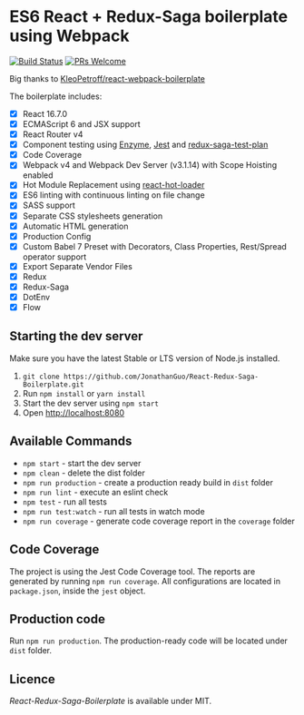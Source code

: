 # ES6 React + Redux-Saga boilerplate using Webpack

[![Build Status](https://travis-ci.org/JonathanGuo/React-Redux-Saga-Boilerplate.svg?branch=master)](https://travis-ci.org/JonathanGuo/React-Redux-Saga-Boilerplate) [![PRs Welcome](https://img.shields.io/badge/PRs-welcome-brightgreen.svg?style=flat-square)](http://makeapullrequest.com)

Big thanks to [KleoPetroff/react-webpack-boilerplate](https://github.com/KleoPetroff/react-webpack-boilerplate)

The boilerplate includes: 

- [x] React 16.7.0
- [x] ECMAScript 6 and JSX support
- [x] React Router v4
- [x] Component testing using [Enzyme](https://github.com/airbnb/enzyme), [Jest](https://facebook.github.io/jest) and [redux-saga-test-plan](https://github.com/jfairbank/redux-saga-test-plan)
- [x] Code Coverage
- [x] Webpack v4 and Webpack Dev Server (v3.1.14) with Scope Hoisting enabled
- [x] Hot Module Replacement using [react-hot-loader](https://github.com/gaearon/react-hot-loader)
- [x] ES6 linting with continuous linting on file change
- [x] SASS support
- [x] Separate CSS stylesheets generation
- [x] Automatic HTML generation
- [x] Production Config
- [x] Custom Babel 7 Preset with Decorators, Class Properties, Rest/Spread operator support
- [x] Export Separate Vendor Files
- [x] Redux
- [x] Redux-Saga
- [x] DotEnv
- [x] Flow

## Starting the dev server

Make sure you have the latest Stable or LTS version of Node.js installed.

1. `git clone https://github.com/JonathanGuo/React-Redux-Saga-Boilerplate.git`
2. Run `npm install` or `yarn install`
3. Start the dev server using `npm start`
3. Open [http://localhost:8080](http://localhost:8080)

## Available Commands

- `npm start` - start the dev server
- `npm clean` - delete the dist folder
- `npm run production` - create a production ready build in `dist` folder
- `npm run lint` - execute an eslint check
- `npm test` - run all tests
- `npm run test:watch` - run all tests in watch mode
- `npm run coverage` - generate code coverage report in the `coverage` folder

## Code Coverage

The project is using the Jest Code Coverage tool. The reports are generated by running `npm run coverage`. All configurations are located in `package.json`, inside the `jest` object.

## Production code

Run `npm run production`. The production-ready code will be located under `dist` folder.

## Licence

_React-Redux-Saga-Boilerplate_ is available under MIT.
